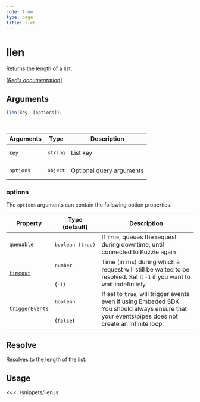 ```yaml
---
code: true
type: page
title: llen
---
```


# llen

Returns the length of a list.

[[_Redis documentation_]](https://redis.io/commands/llen)

## Arguments

```js
llen(key, [options]);
```

<br/>

| Arguments | Type              | Description              |
| --------- | ----------------- | ------------------------ |
| `key`     | <pre>string</pre> | List key                 |
| `options` | <pre>object</pre> | Optional query arguments |

### options

The `options` arguments can contain the following option properties:

| Property   | Type (default)            | Description                                                                  |
| ---------- | ------------------------- | ---------------------------------------------------------------------------- |
| `queuable` | <pre>boolean (true)</pre> | If `true`, queues the request during downtime, until connected to Kuzzle again |
| [`timeout`](/sdk/7/core-classes/kuzzle/query#timeout)         | <pre>number</pre><br/>(`-1`)     | Time (in ms) during which a request will still be waited to be resolved. Set it `-1` if you want to wait indefinitely |
| [`triggerEvents`](/sdk/7/core-classes/kuzzle/query#triggerEvents)  | <pre>boolean</pre> <br/>(`false`)| If set to `true`, will trigger events even if using Embeded SDK. You should always ensure that your events/pipes does not create an infinite loop. <SinceBadge version="Kuzzle 2.31.0"/> |

## Resolve

Resolves to the length of the list.

## Usage

<<< ./snippets/llen.js
